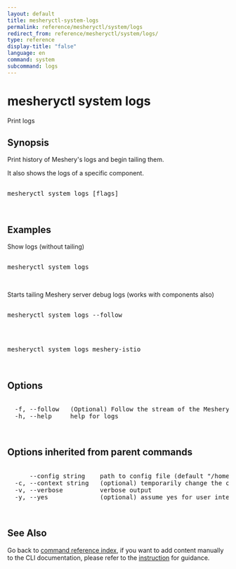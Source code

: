 ```yaml
---
layout: default
title: mesheryctl-system-logs
permalink: reference/mesheryctl/system/logs
redirect_from: reference/mesheryctl/system/logs/
type: reference
display-title: "false"
language: en
command: system
subcommand: logs
---
```


# mesheryctl system logs

Print logs

## Synopsis

Print history of Meshery's logs and begin tailing them.

It also shows the logs of a specific component.

<pre class='codeblock-pre'>
<div class='codeblock'>
mesheryctl system logs [flags]

</div>
</pre> 

## Examples

Show logs (without tailing)
<pre class='codeblock-pre'>
<div class='codeblock'>
mesheryctl system logs

</div>
</pre> 

Starts tailing Meshery server debug logs (works with components also)
<pre class='codeblock-pre'>
<div class='codeblock'>
mesheryctl system logs --follow

</div>
</pre> 

<pre class='codeblock-pre'>
<div class='codeblock'>
mesheryctl system logs meshery-istio

</div>
</pre> 

## Options

<pre class='codeblock-pre'>
<div class='codeblock'>
  -f, --follow   (Optional) Follow the stream of the Meshery's logs. Defaults to false.
  -h, --help     help for logs

</div>
</pre>

## Options inherited from parent commands

<pre class='codeblock-pre'>
<div class='codeblock'>
      --config string    path to config file (default "/home/runner/.meshery/config.yaml")
  -c, --context string   (optional) temporarily change the current context.
  -v, --verbose          verbose output
  -y, --yes              (optional) assume yes for user interactive prompts.

</div>
</pre>

## See Also

Go back to [command reference index](/reference/mesheryctl/), if you want to add content manually to the CLI documentation, please refer to the [instruction](/project/contributing/contributing-cli#preserving-manually-added-documentation) for guidance.
